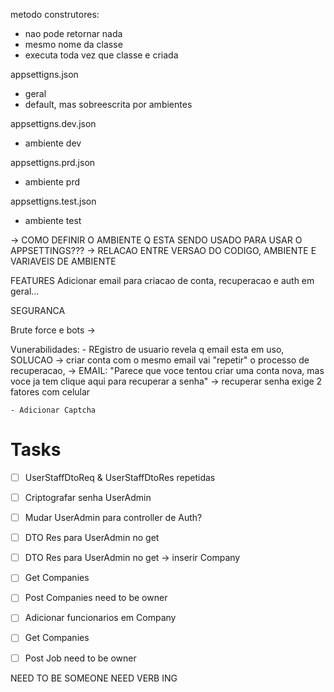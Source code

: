 metodo construtores:
- nao pode retornar nada
- mesmo nome da classe
- executa toda vez que classe e criada



appsettigns.json
- geral
- default, mas sobreescrita por ambientes

appsettigns.dev.json
- ambiente dev

appsettigns.prd.json
- ambiente prd

appsettigns.test.json
- ambiente test



-> COMO DEFINIR O AMBIENTE Q ESTA SENDO USADO PARA USAR O APPSETTINGS???
-> RELACAO ENTRE VERSAO DO CODIGO, AMBIENTE E VARIAVEIS DE AMBIENTE


FEATURES
Adicionar email para criacao de conta, recuperacao e auth em geral...



SEGURANCA

Brute force e bots ->

Vunerabilidades:
    - REgistro de usuario revela q email esta em uso, SOLUCAO -> criar conta com o mesmo email vai "repetir" o processo de recuperacao,
        -> EMAIL: "Parece que voce tentou criar uma conta nova, mas voce ja tem clique aqui para recuperar a senha" -> recuperar senha exige 2 fatores com celular
    
    - Adicionar Captcha







# Tasks
- [ ] UserStaffDtoReq & UserStaffDtoRes repetidas 
- [ ] Criptografar senha UserAdmin
- [ ] Mudar UserAdmin para controller de Auth?
- [ ] DTO Res para UserAdmin no get
- [ ] DTO Res para UserAdmin no get -> inserir Company

- [ ] Get Companies
- [ ] Post Companies need to be owner

- [ ] Adicionar funcionarios em Company

- [ ] Get Companies

- [ ] Post Job need to be owner





NEED TO BE SOMEONE
NEED VERB ING
